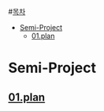 #[목차](#목차)
- [Semi-Project](#semi-project)
  - [01.plan](#01plan)

# Semi-Project

## [01.plan](01.plan)